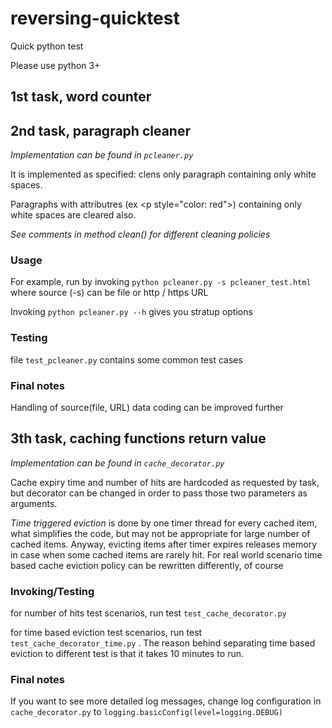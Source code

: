 # reversing-quicktest
Quick python test

Please use python 3+

<h2> 1st task, word counter </h2>

<h2> 2nd task, paragraph cleaner </h2>
<em>Implementation can be found in <code>pcleaner.py</code></em>
<p>It is implemented as specified: clens only paragraph containing only white spaces.</p>
<p>Paragraphs with attributres (ex &lt;p style="color: red"&gt;) containing only white spaces are cleared also.</p>
<em>See comments in method clean() for different cleaning policies</em>

<h3>Usage</h3>
For example, run by invoking
	<code>python pcleaner.py -s pcleaner_test.html</code>
where source (-s) can be file or http / https URL

Invoking
	<code>python pcleaner.py --h</code>
gives you stratup options

<h3>Testing</h3>
file <code>test_pcleaner.py</code> contains some common test cases

<h3>Final notes</h3>
Handling of source(file, URL) data coding can be improved further

<h2>3th task, caching functions return value</h2>
<em>Implementation can be found in <code>cache_decorator.py</code></em>
<p>Cache expiry time and number of hits are hardcoded as requested by task, but decorator can be changed in order to pass those two parameters as arguments.</p>
<p><em>Time triggered eviction</em> is done by one timer thread for every cached item, what simplifies the code, but may not be appropriate for large number of cached items. Anyway, evicting items after timer expires releases memory in case when some cached items are rarely hit. For real world scenario time based cache eviction policy can be rewritten differently, of course</p>

<h3>Invoking/Testing</h3>
<p>for number of hits test scenarios, run test <code>test_cache_decorator.py</code></p>
<p>for time based eviction test scenarios, run test <code>test_cache_decorator_time.py</code> . The reason behind separating time based eviction to different test is that it takes 10 minutes to run.</p>

<h3>Final notes</h3>
<p>If you want to see more detailed log messages, change log configuration in <code>cache_decorator.py</code> to <code>logging.basicConfig(level=logging.DEBUG)</code></p>